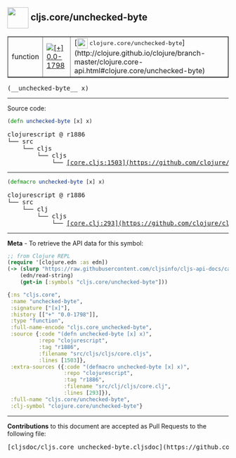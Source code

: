 ## <img width="48px" valign="middle" src="http://i.imgur.com/Hi20huC.png"> cljs.core/unchecked-byte

 <table border="1">
<tr>

<td>function</td>
<td><a href="https://github.com/cljsinfo/cljs-api-docs/tree/0.0-1798"><img valign="middle" alt="[+] 0.0-1798" src="https://img.shields.io/badge/+-0.0--1798-lightgrey.svg"></a> </td>
<td>
[<img height="24px" valign="middle" src="http://i.imgur.com/1GjPKvB.png"> <samp>clojure.core/unchecked-byte</samp>](http://clojure.github.io/clojure/branch-master/clojure.core-api.html#clojure.core/unchecked-byte)
</td>
</tr>
</table>

 <samp>
(__unchecked-byte__ x)<br>
</samp>

---





Source code:

```clj
(defn unchecked-byte [x] x)
```

 <pre>
clojurescript @ r1886
└── src
    └── cljs
        └── cljs
            └── <ins>[core.cljs:1503](https://github.com/clojure/clojurescript/blob/r1886/src/cljs/cljs/core.cljs#L1503)</ins>
</pre>


---

```clj
(defmacro unchecked-byte [x] x)
```

 <pre>
clojurescript @ r1886
└── src
    └── clj
        └── cljs
            └── <ins>[core.clj:293](https://github.com/clojure/clojurescript/blob/r1886/src/clj/cljs/core.clj#L293)</ins>
</pre>

---

__Meta__ - To retrieve the API data for this symbol:

```clj
;; from Clojure REPL
(require '[clojure.edn :as edn])
(-> (slurp "https://raw.githubusercontent.com/cljsinfo/cljs-api-docs/catalog/cljs-api.edn")
    (edn/read-string)
    (get-in [:symbols "cljs.core/unchecked-byte"]))
```

```clj
{:ns "cljs.core",
 :name "unchecked-byte",
 :signature ["[x]"],
 :history [["+" "0.0-1798"]],
 :type "function",
 :full-name-encode "cljs.core_unchecked-byte",
 :source {:code "(defn unchecked-byte [x] x)",
          :repo "clojurescript",
          :tag "r1886",
          :filename "src/cljs/cljs/core.cljs",
          :lines [1503]},
 :extra-sources ({:code "(defmacro unchecked-byte [x] x)",
                  :repo "clojurescript",
                  :tag "r1886",
                  :filename "src/clj/cljs/core.clj",
                  :lines [293]}),
 :full-name "cljs.core/unchecked-byte",
 :clj-symbol "clojure.core/unchecked-byte"}

```

---

__Contributions__ to this document are accepted as Pull Requests to the following file:

 <pre>
[cljsdoc/cljs.core_unchecked-byte.cljsdoc](https://github.com/cljsinfo/cljs-api-docs/blob/master/cljsdoc/cljs.core_unchecked-byte.cljsdoc)
</pre>

